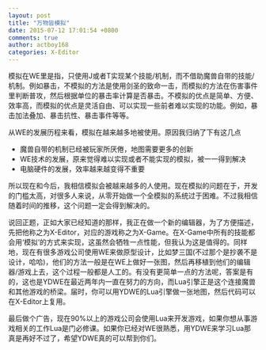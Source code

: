 ```yaml
---
layout: post
title: "万物皆模拟"
date: 2015-07-12 17:01:54 +0800
comments: true
author: actboy168
categories: X-Editor
---
```


模拟在WE里是指，只使用J或者T实现某个技能/机制，而不借助魔兽自带的技能/机制。例如暴击，不模拟的方法是使用剑圣的致命一击，而模拟的方法在伤害事件里判断普攻，然后根据单位的暴击率计算是否暴击。不模拟的优点是简单、方便、效率高，而模拟的优点是灵活自由、可以实现一些前者难以实现的功能。例如，暴击加法叠加、暴击抗性、暴击事件等等。

<!-- more -->

从WE的发展历程来看，模拟在越来越多地被使用。原因我归纳了下有这几点

* 魔兽自带的机制已经被玩家所厌倦，地图需要更多的创新
* WE技术的发展，原来觉得难以实现或者不能实现的模拟，被一一得到解决
* 电脑硬件的发展，效率越来越变得不重要

所以现在和今后，我相信模拟会被越来越多的人使用。现在模拟的问题在于，开发的门槛太高，对很多人来说，从零开始做一个全模拟的系统过于困难。不过我相信随着时间的推移，这个问题一定会得到解决的。

说回正题，正如大家已经知道的那样，我正在做一个新的编辑器，为了方便描述，先把他称之为X-Editor，对应的游戏称之为X-Game。在X-Game中所有的技能都会用‘模拟’的方式来实现，这虽然会牺牲一点性能，但我认为这是值得的。同样地，现在有很多游戏公司使用WE来做原型设计，比如梦三国(不过那个是抄袭不是设计，哈哈)，他们的方法一般是在WE上做好一张图，然后再移植到他们的编辑器/游戏上去，这个过程一般都是人工的。有没有更简单一点的方法呢，答案是有的，这也是YDWE在最近两年内一直在努力的方向，而Lua引擎正是这个连接魔兽和其他游戏的桥梁。届时，你可以用YDWE的Lua引擎做一张地图，然后代码可以在X-Editor上复用。

最后做个广告，现在90%以上的游戏公司会使用Lua来开发游戏，如果你想从事游戏相关的工作Lua是门必修课。如果你已经对WE很熟悉，用YDWE来学习Lua那真是再好不过了，希望YDWE真的可以帮到你们。
